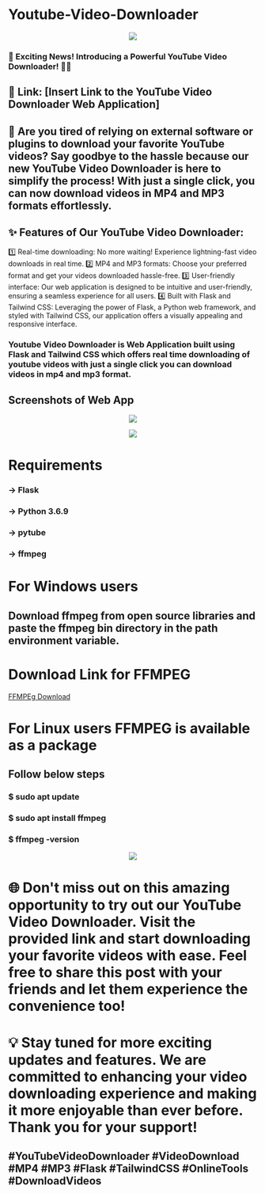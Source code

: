 # Youtube-Video-Downloader

<p align="center">
<img src="https://github.com/VittalAB/Youtube-Video-Downloader/assets/59869004/4e20812b-1182-4069-9e49-7f071fb6e64c" />
</p>

### 📢 Exciting News! Introducing a Powerful YouTube Video Downloader! 🎥🎉

## 🔗 Link: [Insert Link to the YouTube Video Downloader Web Application]

## 🚀 Are you tired of relying on external software or plugins to download your favorite YouTube videos? Say goodbye to the hassle because our new YouTube Video Downloader is here to simplify the process! With just a single click, you can now download videos in MP4 and MP3 formats effortlessly.

## ✨ Features of Our YouTube Video Downloader:
 1️⃣ Real-time downloading: No more waiting! Experience lightning-fast video downloads in real time.
 2️⃣ MP4 and MP3 formats: Choose your preferred format and get your videos downloaded hassle-free.
 3️⃣ User-friendly interface: Our web application is designed to be intuitive and user-friendly, ensuring a seamless experience for all users.
 4️⃣ Built with Flask and Tailwind CSS: Leveraging the power of Flask, a Python web framework, and styled with Tailwind CSS, our application offers a visually appealing and responsive interface.


### Youtube Video Downloader is Web Application built using Flask and Tailwind CSS which offers real time downloading of youtube videos with just a single click you can download videos in mp4 and mp3 format.

## Screenshots of Web App
<p align="center">
<img src="https://github.com/VittalAB/Youtube-Video-Downloader/assets/59869004/abb8c06e-33e9-4097-8fee-30c652ec04b3" />
</p>

<p align="center">
<img src="https://github.com/VittalAB/Youtube-Video-Downloader/assets/59869004/26a6f7d2-53ee-4f90-b0f1-56a512659e63" />
</p>


# Requirements

### -> Flask
### -> Python 3.6.9
### -> pytube
### -> ffmpeg

# For Windows users

## Download ffmpeg from open source libraries and paste the ffmpeg bin directory in the path environment variable.

# Download Link for FFMPEG

[FFMPEg Download](https://ffmpeg.org/download.html)

# For Linux users FFMPEG is available as a package 
## Follow below steps 

### $ sudo apt update
### $ sudo apt install ffmpeg
### $ ffmpeg -version

<p align="center">
<img src="https://github.com/VittalAB/Youtube-Video-Downloader/assets/59869004/54cb8a66-ea15-4a70-a152-cf7771e01642" />
</p>



# 🌐 Don't miss out on this amazing opportunity to try out our YouTube Video Downloader. Visit the provided link and start downloading your favorite videos with ease. Feel free to share this post with your friends and let them experience the convenience too!

# 💡 Stay tuned for more exciting updates and features. We are committed to enhancing your video downloading experience and making it more enjoyable than ever before. Thank you for your support!

## #YouTubeVideoDownloader #VideoDownload #MP4 #MP3 #Flask #TailwindCSS #OnlineTools #DownloadVideos
